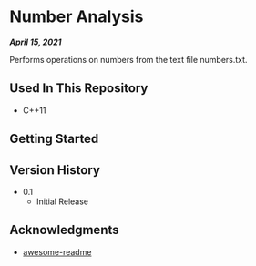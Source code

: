 # Number Analysis

***April 15, 2021***

Performs operations on numbers from the text file numbers.txt.

## Used In This Repository

- C++11

## Getting Started

## Version History

* 0.1
    * Initial Release

## Acknowledgments

* [awesome-readme](https://github.com/matiassingers/awesome-readme)
